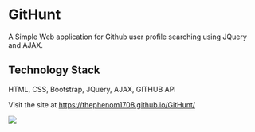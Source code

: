 # GitHunt
A Simple Web application for Github user profile searching using JQuery and AJAX.

## Technology Stack
HTML, CSS, Bootstrap, JQuery, AJAX, GITHUB API

Visit the site at https://thephenom1708.github.io/GitHunt/

![](https://drive.google.com/file/d/16YIiQEl-T-I7gY8SfL1psysepVvnhnY-/view?usp=sharing)

